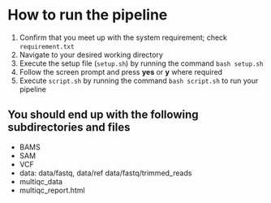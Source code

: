 # How to run the pipeline
1. Confirm that you meet up with the system requirement; check `requirement.txt`
2. Navigate to your desired working directory
3. Execute the setup file (`setup.sh`) by running the command `bash setup.sh`
4. Follow the screen prompt and press **yes** or **y** where required
5. Execute `script.sh` by running the command `bash script.sh` to run your pipeline

## You should end up with the following subdirectories and files
- BAMS
- SAM
- VCF
- data: data/fastq, data/ref data/fastq/trimmed_reads
- multiqc_data
- multiqc_report.html
